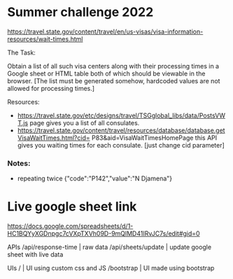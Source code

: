 # Summer challenge 2022

https://travel.state.gov/content/travel/en/us-visas/visa-information-resources/wait-times.html

The Task:

Obtain a list of all such visa centers along with their processing times in a Google sheet or HTML table both of which should be viewable in the browser. [The list must be generated somehow, hardcoded values are not allowed for processing times.]

Resources:

- https://travel.state.gov/etc/designs/travel/TSGglobal_libs/data/PostsVWT.js page gives you a list
of all consulates.
- https://travel.state.gov/content/travel/resources/database/database.getVisaWaitTimes.html?cid=
P83&aid=VisaWaitTimesHomePage this API gives you waiting times for each consulate. [just change cid parameter]

### Notes:
- repeating twice {"code":"P142","value":"N Djamena"}

# Live google sheet link
https://docs.google.com/spreadsheets/d/1-HC1BQYyXGDnpgc7cVXpTXVh09D-9mQlMD41IRvJC7s/edit#gid=0

APIs
/api/response-time | raw data
/api/sheets/update | update google sheet with live data

UIs
/          | UI using custom css and JS
/bootstrap | UI made using bootstrap